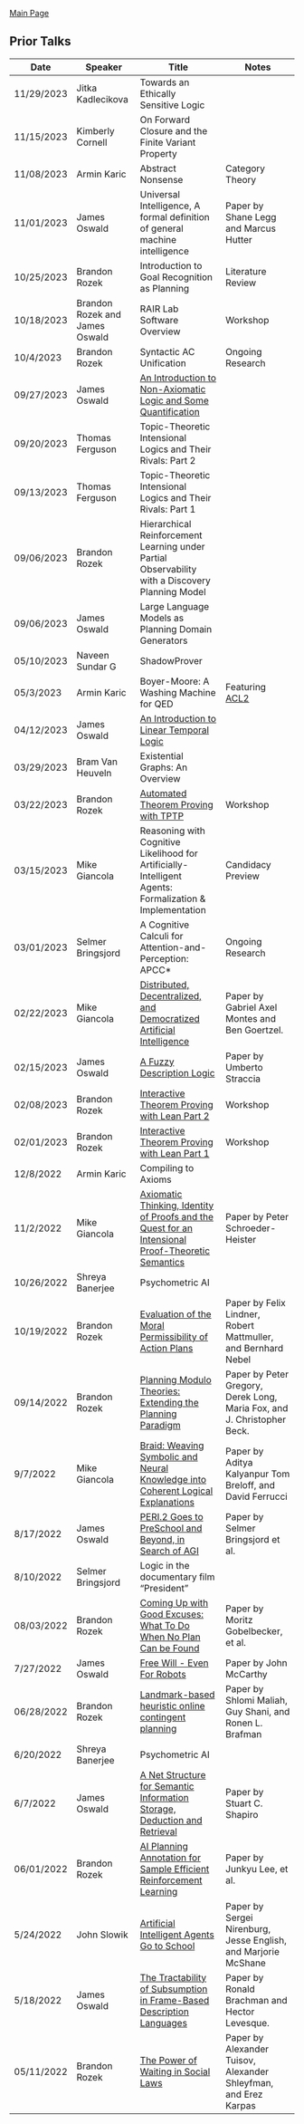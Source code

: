 [Main Page](/logic-group/)

## Prior Talks

| Date | Speaker | Title | Notes |
| ------------------------------------------------------------ | ---- | ---- | ------------------------------------------------------------ |
| 11/29/2023 | Jitka Kadlecikova | Towards an Ethically Sensitive Logic |  |
| 11/15/2023 | Kimberly Cornell | On Forward Closure and the Finite Variant Property |  |
| 11/08/2023 | Armin Karic | Abstract Nonsense | Category Theory |
| 11/01/2023 | James Oswald | Universal Intelligence, A formal definition of general machine intelligence | Paper by Shane Legg and Marcus Hutter |
| 10/25/2023 | Brandon Rozek | Introduction to Goal Recognition as Planning | Literature Review |
| 10/18/2023 | Brandon Rozek and James Oswald | RAIR Lab Software Overview | Workshop |
| 10/4/2023 | Brandon Rozek | Syntactic AC Unification | Ongoing Research |
| 09/27/2023 | James Oswald | [An Introduction to Non-Axiomatic Logic and Some Quantification](https://docs.google.com/presentation/d/1220Cr_vSXYqjmgbsmLv0fBPKzhzGzioqNhbmU9vP0SE/edit?usp=sharing) |      |
| 09/20/2023 | Thomas Ferguson | Topic-Theoretic Intensional Logics and Their Rivals: Part 2 |  |
| 09/13/2023 | Thomas Ferguson | Topic-Theoretic Intensional Logics and Their Rivals: Part 1 |      |
| 09/06/2023 | Brandon Rozek | Hierarchical Reinforcement Learning under Partial Observability with a Discovery Planning Model |      |
| 09/06/2023 | James Oswald | Large Language Models as Planning Domain Generators  |      |
| 05/10/2023 | Naveen Sundar G | ShadowProver |      |
| 05/3/2023 | Armin Karic | Boyer-Moore: A Washing Machine for QED | Featuring [ACL2](https://en.wikipedia.org/wiki/ACL2) |
| 04/12/2023 | James Oswald | [An Introduction to Linear Temporal Logic](https://github.com/James-Oswald/linear_temporal_logic) |      |
| 03/29/2023 | Bram Van Heuveln | Existential Graphs: An Overview |      |
| 03/22/2023 | Brandon Rozek | [Automated Theorem Proving with TPTP](https://github.com/Brandon-Rozek/TPTP-Examples) | Workshop |
| 03/15/2023 | Mike Giancola | Reasoning with Cognitive Likelihood for Artificially-Intelligent Agents: Formalization & Implementation | Candidacy Preview |
| 03/01/2023 | Selmer Bringsjord | A Cognitive Calculi for Attention-and-Perception: APCC* | Ongoing Research |
| 02/22/2023 | Mike Giancola | [Distributed, Decentralized, and Democratized Artificial Intelligence](https://www.sciencedirect.com/science/article/pii/S0040162518302920) | Paper by Gabriel Axel Montes and Ben Goertzel. |
| 02/15/2023 | James Oswald | [A Fuzzy Description Logic](http://www.umbertostraccia.it/cs/download/papers/AAAI98/AAAI98.pdf) | Paper by Umberto Straccia |
| 02/08/2023 | Brandon Rozek | [Interactive Theorem Proving with Lean Part 2](https://brandonrozek.com/blog/lean3-tutorial) | Workshop |
| 02/01/2023 | Brandon Rozek | [Interactive Theorem Proving with Lean Part 1](https://brandonrozek.com/blog/lean3-tutorial) | Workshop |
| 12/8/2022 | Armin Karic | Compiling to Axioms |      |
| 11/2/2022 | Mike Giancola | [Axiomatic Thinking, Identity of Proofs and the Quest for an Intensional Proof-Theoretic Semantics](https://link.springer.com/chapter/10.1007/978-3-030-77657-2_8) | Paper by Peter Schroeder-Heister |
| 10/26/2022 | Shreya Banerjee | Psychometric AI |  |
| 10/19/2022 | Brandon Rozek | [Evaluation of the Moral Permissibility of Action Plans](https://gki.informatik.uni-freiburg.de/papers/lindner-etal-aij2020.pdf) | Paper by Felix Lindner, Robert Mattmuller, and Bernhard Nebel |
| 09/14/2022 | Brandon Rozek | [Planning Modulo Theories: Extending the Planning Paradigm](https://www.aaai.org/ocs/index.php/ICAPS/ICAPS12/paper/viewFile/4693/4715) | Paper by Peter Gregory, Derek Long, Maria Fox, and J. Christopher Beck. |
| 9/7/2022 | Mike Giancola | [Braid: Weaving Symbolic and Neural Knowledge into Coherent Logical Explanations](https://ojs.aaai.org/index.php/AAAI/article/view/21333) | Paper by Aditya Kalyanpur Tom Breloff, and David Ferrucci |
| 8/17/2022  | James Oswald | [PERI.2 Goes to PreSchool and Beyond, in Search of AGI](http://kryten.mm.rpi.edu/PERI2GoesToPreSchoolAGI2022.pdf) | Paper by Selmer Bringsjord et al. |
| 8/10/2022  | Selmer Bringsjord | Logic in the documentary film “President” |  |
| 08/03/2022 | Brandon Rozek | [Coming Up with Good Excuses: What To Do When No Plan Can be Found](https://www.aaai.org/ocs/index.php/ICAPS/ICAPS10/paper/viewFile/1453/1532) | Paper by Moritz Gobelbecker, et al. |
| 7/27/2022  | James Oswald | [Free Will - Even For Robots](http://jmc.stanford.edu/articles/freewill/freewill.pdf) | Paper by John McCarthy |
| 06/28/2022 | Brandon Rozek | [Landmark-based heuristic online contingent planning](https://link.springer.com/article/10.1007/s10458-018-9389-9) | Paper by Shlomi Maliah, Guy Shani, and Ronen L. Brafman |
| 6/20/2022  | Shreya Banerjee | Psychometric AI |  |
| 6/7/2022   | James Oswald | [A Net Structure for Semantic Information Storage, Deduction and Retrieval](https://www.ijcai.org/Proceedings/71/Papers/047.pdf) | Paper by Stuart C. Shapiro |
| 06/01/2022 | Brandon Rozek | [AI Planning Annotation for Sample Efficient Reinforcement Learning](https://arxiv.org/pdf/2203.00669) | Paper by Junkyu Lee, et al. |
| 5/24/2022  | John Slowik | [Artificial Intelligent Agents Go to School](https://drive.google.com/file/d/1YaZdRZ4SZL1A17ckJOcOTpn6y2lulpOi/view?usp=sharing) | Paper by Sergei Nirenburg, Jesse English, and Marjorie McShane |
| 5/18/2022  | James Oswald | [The Tractability of Subsumption in Frame-Based Description Languages](https://aaai.org/Papers/AAAI/1984/AAAI84-036.pdf) | Paper by Ronald Brachman and Hector Levesque. |
| 05/11/2022 | Brandon Rozek | [The Power of Waiting in Social Laws](https://icaps21.icaps-conference.org/workshops/KEPS/Papers/KEPS_2021_paper_14.pdf) | Paper by Alexander Tuisov, Alexander Shleyfman, and Erez Karpas |



